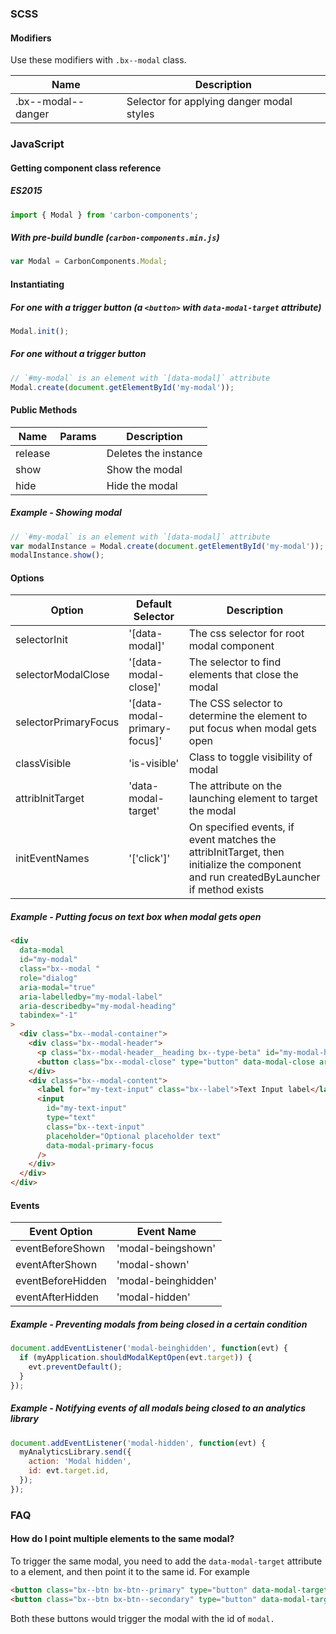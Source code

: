 ### SCSS

#### Modifiers

Use these modifiers with `.bx--modal` class.

| Name               | Description                               |
| ------------------ | ----------------------------------------- |
| .bx--modal--danger | Selector for applying danger modal styles |

### JavaScript

#### Getting component class reference

##### ES2015

```javascript
import { Modal } from 'carbon-components';
```

##### With pre-build bundle (`carbon-components.min.js`)

```javascript
var Modal = CarbonComponents.Modal;
```

#### Instantiating

##### For one with a trigger button (a `<button>` with `data-modal-target` attribute)

```javascript
Modal.init();
```

##### For one without a trigger button

```javascript
// `#my-modal` is an element with `[data-modal]` attribute
Modal.create(document.getElementById('my-modal'));
```

#### Public Methods

| Name    | Params | Description          |
| ------- | ------ | -------------------- |
| release |        | Deletes the instance |
| show    |        | Show the modal       |
| hide    |        | Hide the modal       |

##### Example - Showing modal

```javascript
// `#my-modal` is an element with `[data-modal]` attribute
var modalInstance = Modal.create(document.getElementById('my-modal'));
modalInstance.show();
```

#### Options

| Option               | Default Selector             | Description                                                                                                                          |
| -------------------- | ---------------------------- | ------------------------------------------------------------------------------------------------------------------------------------ |
| selectorInit         | '[data-modal]'               | The css selector for root modal component                                                                                            |
| selectorModalClose   | '[data-modal-close]'         | The selector to find elements that close the modal                                                                                   |
| selectorPrimaryFocus | '[data-modal-primary-focus]' | The CSS selector to determine the element to put focus when modal gets open                                                          |
| classVisible         | 'is-visible'                 | Class to toggle visibility of modal                                                                                                  |
| attribInitTarget     | 'data-modal-target'          | The attribute on the launching element to target the modal                                                                           |
| initEventNames       | '['click']'                  | On specified events, if event matches the attribInitTarget, then initialize the component and run createdByLauncher if method exists |

##### Example - Putting focus on text box when modal gets open

```html
<div
  data-modal
  id="my-modal"
  class="bx--modal "
  role="dialog"
  aria-modal="true"
  aria-labelledby="my-modal-label"
  aria-describedby="my-modal-heading"
  tabindex="-1"
>
  <div class="bx--modal-container">
    <div class="bx--modal-header">
      <p class="bx--modal-header__heading bx--type-beta" id="my-modal-heading">Modal heading</p>
      <button class="bx--modal-close" type="button" data-modal-close aria-label="close modal">(The close button image)</button>
    </div>
    <div class="bx--modal-content">
      <label for="my-text-input" class="bx--label">Text Input label</label>
      <input
        id="my-text-input"
        type="text"
        class="bx--text-input"
        placeholder="Optional placeholder text"
        data-modal-primary-focus
      />
    </div>
  </div>
</div>
```

#### Events

| Event Option      | Event Name          |
| ----------------- | ------------------- |
| eventBeforeShown  | 'modal-beingshown'  |
| eventAfterShown   | 'modal-shown'       |
| eventBeforeHidden | 'modal-beinghidden' |
| eventAfterHidden  | 'modal-hidden'      |

##### Example - Preventing modals from being closed in a certain condition

```javascript
document.addEventListener('modal-beinghidden', function(evt) {
  if (myApplication.shouldModalKeptOpen(evt.target)) {
    evt.preventDefault();
  }
});
```

##### Example - Notifying events of all modals being closed to an analytics library

```javascript
document.addEventListener('modal-hidden', function(evt) {
  myAnalyticsLibrary.send({
    action: 'Modal hidden',
    id: evt.target.id,
  });
});
```

### FAQ

#### How do I point multiple elements to the same modal?

To trigger the same modal, you need to add the `data-modal-target` attribute to a element, and then point it to the same id. For example

```html
<button class="bx--btn bx-btn--primary" type="button" data-modal-target="#modal">A button</button>
<button class="bx--btn bx-btn--secondary" type="button" data-modal-target="#modal">Another button</button>
```

Both these buttons would trigger the modal with the id of `modal.`
